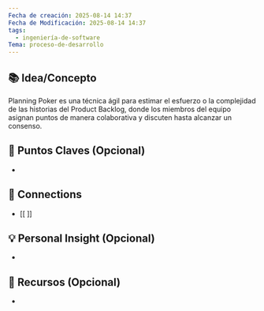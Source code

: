 ```yaml
---
Fecha de creación: 2025-08-14 14:37
Fecha de Modificación: 2025-08-14 14:37
tags:
  - ingeniería-de-software
Tema: proceso-de-desarrollo
---
```



## 📚 Idea/Concepto 
Planning Poker es una técnica ágil para estimar el esfuerzo o la complejidad de las historias del Product Backlog, donde los miembros del equipo asignan puntos de manera colaborativa y discuten hasta alcanzar un consenso.

## 📌 Puntos Claves (Opcional)
- 

## 🔗 Connections
- [[ ]]

## 💡 Personal Insight (Opcional)
- 
## 🧾 Recursos (Opcional)
- 